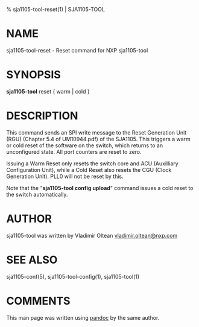 % sja1105-tool-reset(1) | SJA1105-TOOL

NAME
====

sja1105-tool-reset - Reset command for NXP sja1105-tool

SYNOPSIS
========

**sja1105-tool** reset { warm | cold }

DESCRIPTION
===========

This command sends an SPI write message to the Reset Generation Unit (RGU)
(Chapter 5.4 of UM10944.pdf) of the SJA1105. This triggers a warm or cold
reset of the software on the switch, which returns to an unconfigured
state. All port counters are reset to zero.

Issuing a Warm Reset only resets the switch core and ACU (Auxilliary
Configuration Unit), while a Cold Reset also resets the CGU (Clock
Generation Unit). PLL0 will not be reset by this.

Note that the "**sja1105-tool config upload**" command issues a cold reset 
to the switch automatically.

AUTHOR
======

sja1105-tool was written by Vladimir Oltean <vladimir.oltean@nxp.com>

SEE ALSO
========

sja1105-conf(5),
sja1105-tool-config(1),
sja1105-tool(1)

COMMENTS
========

This man page was written using [pandoc](http://pandoc.org/) by the same author.


